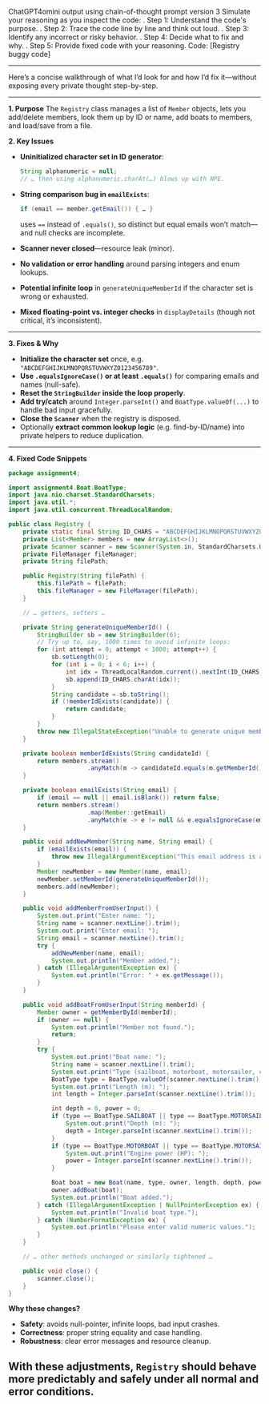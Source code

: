 ChatGPT4omini output using chain-of-thought prompt version 3
Simulate your reasoning as you inspect the code:
 . Step 1: Understand the code's purpose.
 . Step 2: Trace the code line by line and think out loud.
 . Step 3: Identify any incorrect or risky behavior.
 . Step 4: Decide what to fix and why.
 . Step 5: Provide fixed code with your reasoning.
Code:
[Registry buggy code]

 --------------------------------------------------------------------------------------------------------------------------
Here’s a concise walkthrough of what I’d look for and how I’d fix it—without exposing every private thought step-by-step.

---

**1. Purpose**
The `Registry` class manages a list of `Member` objects, lets you add/delete members, look them up by ID or name, add boats to members, and load/save from a file.

**2. Key Issues**

* **Uninitialized character set in ID generator**:

  ```java
  String alphanumeric = null;
  // … then using alphanumeric.charAt(…) blows up with NPE.
  ```
* **String comparison bug in `emailExists`**:

  ```java
  if (email == member.getEmail()) { … }
  ```

  uses `==` instead of `.equals()`, so distinct but equal emails won’t match—and null checks are incomplete.
* **Scanner never closed**—resource leak (minor).
* **No validation or error handling** around parsing integers and enum lookups.
* **Potential infinite loop** in `generateUniqueMemberId` if the character set is wrong or exhausted.
* **Mixed floating-point vs. integer checks** in `displayDetails` (though not critical, it’s inconsistent).

---

**3. Fixes & Why**

* **Initialize the character set** once, e.g. `"ABCDEFGHIJKLMNOPQRSTUVWXYZ0123456789"`.
* **Use `.equalsIgnoreCase()` or at least `.equals()`** for comparing emails and names (null-safe).
* **Reset the `StringBuilder` inside the loop properly**.
* **Add try/catch** around `Integer.parseInt()` and `BoatType.valueOf(...)` to handle bad input gracefully.
* **Close the `Scanner`** when the registry is disposed.
* Optionally **extract common lookup logic** (e.g. find-by-ID/name) into private helpers to reduce duplication.

---

**4. Fixed Code Snippets**

```java
package assignment4;

import assignment4.Boat.BoatType;
import java.nio.charset.StandardCharsets;
import java.util.*;
import java.util.concurrent.ThreadLocalRandom;

public class Registry {
    private static final String ID_CHARS = "ABCDEFGHIJKLMNOPQRSTUVWXYZ0123456789";
    private List<Member> members = new ArrayList<>();
    private Scanner scanner = new Scanner(System.in, StandardCharsets.UTF_8);
    private FileManager fileManager;
    private String filePath;

    public Registry(String filePath) {
        this.filePath = filePath;
        this.fileManager = new FileManager(filePath);
    }

    // … getters, setters …

    private String generateUniqueMemberId() {
        StringBuilder sb = new StringBuilder(6);
        // Try up to, say, 1000 times to avoid infinite loops:
        for (int attempt = 0; attempt < 1000; attempt++) {
            sb.setLength(0);
            for (int i = 0; i < 6; i++) {
                int idx = ThreadLocalRandom.current().nextInt(ID_CHARS.length());
                sb.append(ID_CHARS.charAt(idx));
            }
            String candidate = sb.toString();
            if (!memberIdExists(candidate)) {
                return candidate;
            }
        }
        throw new IllegalStateException("Unable to generate unique member ID after many attempts.");
    }

    private boolean memberIdExists(String candidateId) {
        return members.stream()
                      .anyMatch(m -> candidateId.equals(m.getMemberId()));
    }

    private boolean emailExists(String email) {
        if (email == null || email.isBlank()) return false;
        return members.stream()
                      .map(Member::getEmail)
                      .anyMatch(e -> e != null && e.equalsIgnoreCase(email));
    }

    public void addNewMember(String name, String email) {
        if (emailExists(email)) {
            throw new IllegalArgumentException("This email address is already used.");
        }
        Member newMember = new Member(name, email);
        newMember.setMemberId(generateUniqueMemberId());
        members.add(newMember);
    }

    public void addMemberFromUserInput() {
        System.out.print("Enter name: ");
        String name = scanner.nextLine().trim();
        System.out.print("Enter email: ");
        String email = scanner.nextLine().trim();
        try {
            addNewMember(name, email);
            System.out.println("Member added.");
        } catch (IllegalArgumentException ex) {
            System.out.println("Error: " + ex.getMessage());
        }
    }

    public void addBoatFromUserInput(String memberId) {
        Member owner = getMemberById(memberId);
        if (owner == null) {
            System.out.println("Member not found.");
            return;
        }
        try {
            System.out.print("Boat name: ");
            String name = scanner.nextLine().trim();
            System.out.print("Type (sailboat, motorboat, motorsailer, canoe): ");
            BoatType type = BoatType.valueOf(scanner.nextLine().trim().toUpperCase());
            System.out.print("Length (m): ");
            int length = Integer.parseInt(scanner.nextLine().trim());

            int depth = 0, power = 0;
            if (type == BoatType.SAILBOAT || type == BoatType.MOTORSAILER) {
                System.out.print("Depth (m): ");
                depth = Integer.parseInt(scanner.nextLine().trim());
            }
            if (type == BoatType.MOTORBOAT || type == BoatType.MOTORSAILER) {
                System.out.print("Engine power (HP): ");
                power = Integer.parseInt(scanner.nextLine().trim());
            }

            Boat boat = new Boat(name, type, owner, length, depth, power);
            owner.addBoat(boat);
            System.out.println("Boat added.");
        } catch (IllegalArgumentException | NullPointerException ex) {
            System.out.println("Invalid boat type.");
        } catch (NumberFormatException ex) {
            System.out.println("Please enter valid numeric values.");
        }
    }

    // … other methods unchanged or similarly tightened …

    public void close() {
        scanner.close();
    }
}
```

**Why these changes?**

* **Safety**: avoids null-pointer, infinite loops, bad input crashes.
* **Correctness**: proper string equality and case handling.
* **Robustness**: clear error messages and resource cleanup.

With these adjustments, `Registry` should behave more predictably and safely under all normal and error conditions.
 --------------------------------------------------------------------------------------------------------------------------
